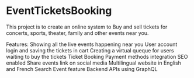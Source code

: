 # EventTicketsBooking

This project is to create an online system to Buy and sell tickets for concerts, sports, theater, family and other events near you.

Features:
Showing all the live events happening near you
User account login and saving the tickets in cart
Creating a virtual queque for users waiting to buy the tickets
Ticket Booking
Payment methods integration
SEO enabled
Share events link on social media
Multilingual website in English and French
Search Event feature
Backend APIs using GraphQL
